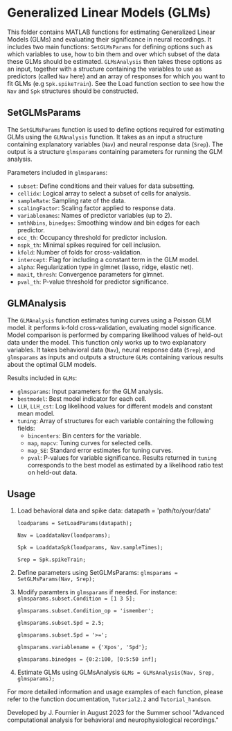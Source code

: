 # Generalized Linear Models (GLMs)

This folder contains MATLAB functions for estimating Generalized Linear Models (GLMs) and evaluating their significance in neural recordings. 
It includes two main functions:  `SetGLMsParams` for defining options such as
which variables to use, how to bin them and over which subset of the data these GLMs should be estimated. `GLMsAnalysis` then takes these options as an input,
together with a structure containing the variables to use as predictors (called `Nav` here) and an array of responses for which you want to fit GLMs (e.g `Spk.spikeTrain`).
See the Load function section to see how the `Nav` and `Spk` structures should be constructed.

## SetGLMsParams

The `SetGLMsParams` function is used to define options required for estimating GLMs using the `GLMAnalysis` function.
It takes as an input a structure containing explanatory variables (`Nav`) and neural response data (`Srep`).
The output is a structure `glmsparams` containing parameters for running the GLM analysis.

Parameters included in `glmsparams`:
- `subset`: Define conditions and their values for data subsetting.
- `cellidx`: Logical array to select a subset of cells for analysis.
- `sampleRate`: Sampling rate of the data.
- `scalingFactor`: Scaling factor applied to response data.
- `variablenames`: Names of predictor variables (up to 2).
- `smthNbins`, `binedges`: Smoothing window and bin edges for each predictor.
- `occ_th`: Occupancy threshold for predictor inclusion.
- `nspk_th`: Minimal spikes required for cell inclusion.
- `kfold`: Number of folds for cross-validation.
- `intercept`: Flag for including a constant term in the GLM model.
- `alpha`: Regularization type in glmnet (lasso, ridge, elastic net).
- `maxit`, `thresh`: Convergence parameters for glmnet.
- `pval_th`: P-value threshold for predictor significance.

## GLMAnalysis

The `GLMAnalysis` function estimates tuning curves using a Poisson GLM model. it performs k-fold cross-validation, evaluating model significance.
Model comparison is performed by comparing likelihood values of held-out data under the model.
This function only works up to two explanatory variables. It takes behavioral data (`Nav`), neural response data (`Srep`), and `glmsparams` as inputs and
outputs a structure `GLMs` containing various results about the optimal GLM models.

Results included in `GLMs`:
- `glmsparams`: Input parameters for the GLM analysis.
- `bestmodel`: Best model indicator for each cell.
- `LLH`, `LLH_cst`: Log likelihood values for different models and constant mean model.
- `tuning`: Array of structures for each variable containing the following fields:
  - `bincenters`: Bin centers for the variable.
  - `map`, `mapcv`: Tuning curves for selected cells.
  - `map_SE`: Standard error estimates for tuning curves.
  - `pval`: P-values for variable significance.
Results returned in `tuning` corresponds to the best model as estimated by a likelihood ratio test on held-out data.

## Usage

1. Load behavioral data and spike data:
datapath = 'path/to/your/data'

    `loadparams = SetLoadParams(datapath);`

    `Nav = LoaddataNav(loadparams);`

    `Spk = LoaddataSpk(loadparams, Nav.sampleTimes);`

    `Srep = Spk.spikeTrain;`

2. Define parameters using SetGLMsParams: 
    `glmsparams = SetGLMsParams(Nav, Srep);`

3. Modify paramters in `glmsparams` if needed. For instance:
    `glmsparams.subset.Condition = [1 3 5];`
   
    `glmsparams.subset.Condition_op = 'ismember';`
   
    `glmsparams.subset.Spd = 2.5;`
   
    `glmsparams.subset.Spd = '>=';`

    `glmsparams.variablename = {'Xpos', 'Spd'};`
   
    `glmsparams.binedges = {0:2:100, [0:5:50 inf];`

5. Estimate GLMs using GLMsAnalysis
    `GLMs = GLMsAnalysis(Nav, Srep, glmsparams);`

For more detailed information and usage examples of each function, please refer to the function documentation, `Tutorial2.2` and `Tutorial_handson`.

Developed by J. Fournier in August 2023 for the Summer school "Advanced computational analysis for behavioral and neurophysiological recordings."
